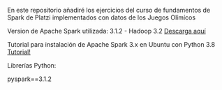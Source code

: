 En este repositorio añadiré los ejercicios del curso de fundamentos de Spark
de Platzi implementados con datos de los Juegos Olímícos

Version de Apache Spark utilizada: 3.1.2 - Hadoop 3.2 [Descarga aquí](https://spark.apache.org/downloads.html)

Tutorial para instalación de Apache Spark 3.x en Ubuntu con Python 3.8 [Tutorial!](https://www.youtube.com/watch?v=snZvQcI2HfQ&t=1323s&ab_channel=datyrlab)

Librerías Python:

pyspark==3.1.2
